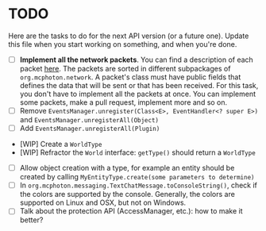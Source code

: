 # TODO
Here are the tasks to do for the next API version (or a future one). Update this file when you start working on something,
and when you're done.
- [ ] **Implement all the network packets**. You can find a description of each packet [here](http://wiki.vg/Protocol).
The packets are sorted in different subpackages of `org.mcphoton.network`. A packet's class must have public fields that defines
the data that will be sent or that has been received. For this task, you don't have to implement all the packets at once. You can
implement some packets, make a pull request, implement more and so on.
- [ ] Remove `EventsManager.unregister(Class<E>, EventHandler<? super E>)` and `EventsManager.unregisterAll(Object)`
- [ ] Add `EventsManager.unregisterAll(Plugin)`
- [WIP] Create a `WorldType`
- [WIP] Refractor the `World` interface: `getType()` should return a `WorldType`
- [ ] Allow object creation with a type, for example an entity should be created by calling `MyEntityType.create(some parameters to determine)`
- [ ] In `org.mcphoton.messaging.TextChatMessage.toConsoleString()`, check if the colors are supported by the console. Generally,
the colors are supported on Linux and OSX, but not on Windows.
- [ ] Talk about the protection API (AccessManager, etc.): how to make it better?
